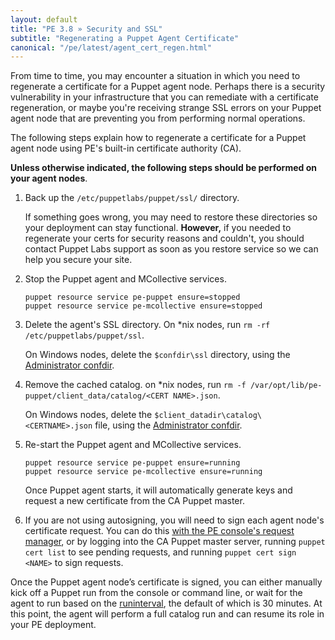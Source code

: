 ```yaml
---
layout: default
title: "PE 3.8 » Security and SSL"
subtitle: "Regenerating a Puppet Agent Certificate"
canonical: "/pe/latest/agent_cert_regen.html"
---
```


From time to time, you may encounter a situation in which you need to regenerate a certificate for a Puppet agent node. Perhaps there is a security vulnerability in your infrastructure that you can remediate with a certificate regeneration, or maybe you're receiving strange SSL errors on your Puppet agent node that are preventing you from performing normal operations.

The following steps explain how to regenerate a certificate for a Puppet agent node using PE's built-in certificate authority (CA).

**Unless otherwise indicated, the following steps should be performed on your agent nodes**. 

1. Back up the `/etc/puppetlabs/puppet/ssl/` directory.

   If something goes wrong, you may need to restore these directories so your deployment can stay functional. **However,** if you needed to regenerate your certs for security reasons and couldn't, you should contact Puppet Labs support as soon as you restore service so we can help you secure your site.

2. Stop the Puppet agent and MCollective services.

   ~~~
   puppet resource service pe-puppet ensure=stopped
   puppet resource service pe-mcollective ensure=stopped
   ~~~
   
3. Delete the agent's SSL directory. On \*nix nodes, run `rm -rf /etc/puppetlabs/puppet/ssl`.
 
   On Windows nodes, delete the `$confdir\ssl` directory, using the [Administrator confdir](https://docs.puppetlabs.com/pe/3.7/agent_cert_regen.html).
    
4. Remove the cached catalog. on \*nix nodes, run `rm -f /var/opt/lib/pe-puppet/client_data/catalog/<CERT NAME>.json`. 

   On Windows nodes, delete the `$client_datadir\catalog\<CERTNAME>.json` file, using the [Administrator confdir](https://docs.puppetlabs.com/pe/3.7/agent_cert_regen.html).

5. Re-start the Puppet agent and MCollective services.
   
   ~~~
   puppet resource service pe-puppet ensure=running
   puppet resource service pe-mcollective ensure=running
   ~~~

   Once Puppet agent starts, it will automatically generate keys and request a new certificate from the CA Puppet master.
   
6. If you are not using autosigning, you will need to sign each agent node's certificate request. You can do this [with the PE console's request manager](./console_cert_mgmt.html), or by logging into the CA Puppet master server, running `puppet cert list` to see pending requests, and running `puppet cert sign <NAME>` to sign requests.

Once the Puppet agent node’s certificate is signed, you can either manually kick off a Puppet run from the console or command line, or wait for the agent to run based on the [runinterval](/references/3.8.latest/configuration.html#runinterval), the default of which is 30 minutes. At this point, the agent will perform a full catalog run and can resume its role in your PE deployment.

